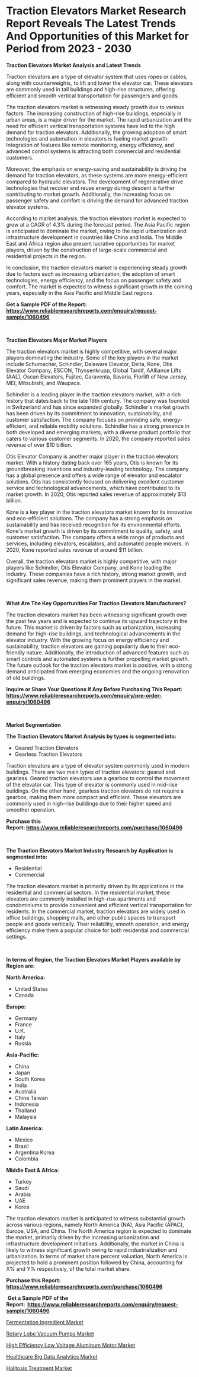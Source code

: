 <p><h1>Traction Elevators Market Research Report Reveals The Latest Trends And Opportunities of this Market for Period from 2023 - 2030</h1></p><p><strong>Traction Elevators Market Analysis and Latest Trends</strong></p>
<p><p>Traction elevators are a type of elevator system that uses ropes or cables, along with counterweights, to lift and lower the elevator car. These elevators are commonly used in tall buildings and high-rise structures, offering efficient and smooth vertical transportation for passengers and goods.</p><p>The traction elevators market is witnessing steady growth due to various factors. The increasing construction of high-rise buildings, especially in urban areas, is a major driver for the market. The rapid urbanization and the need for efficient vertical transportation systems have led to the high demand for traction elevators. Additionally, the growing adoption of smart technologies and automation in elevators is fueling market growth. Integration of features like remote monitoring, energy efficiency, and advanced control systems is attracting both commercial and residential customers.</p><p>Moreover, the emphasis on energy-saving and sustainability is driving the demand for traction elevators, as these systems are more energy-efficient compared to hydraulic elevators. The development of regenerative drive technologies that recover and reuse energy during descent is further contributing to market growth. Additionally, the increasing focus on passenger safety and comfort is driving the demand for advanced traction elevator systems.</p><p>According to market analysis, the traction elevators market is expected to grow at a CAGR of 4.3% during the forecast period. The Asia Pacific region is anticipated to dominate the market, owing to the rapid urbanization and infrastructure development in countries like China and India. The Middle East and Africa region also present lucrative opportunities for market players, driven by the construction of large-scale commercial and residential projects in the region.</p><p>In conclusion, the traction elevators market is experiencing steady growth due to factors such as increasing urbanization, the adoption of smart technologies, energy efficiency, and the focus on passenger safety and comfort. The market is expected to witness significant growth in the coming years, especially in the Asia Pacific and Middle East regions.</p></p>
<p><strong>Get a Sample PDF of the Report:&nbsp; <a href="https://www.reliableresearchreports.com/enquiry/request-sample/1060496">https://www.reliableresearchreports.com/enquiry/request-sample/1060496</a></strong></p>
<p>&nbsp;</p>
<p><strong>Traction Elevators Major Market Players</strong></p>
<p><p>The traction elevators market is highly competitive, with several major players dominating the industry. Some of the key players in the market include Schumacher, Schindler, Delaware Elevator, Delta, Kone, Otis Elevator Company, ESCON, Thyssenkrupp, Global Tardif, AAlliance Lifts (AAL), Oscan Elevators, Fujitec, Garaventa, Savaria, Florlift of New Jersey, MEI, Mitsubishi, and Waupaca.</p><p>Schindler is a leading player in the traction elevators market, with a rich history that dates back to the late 19th century. The company was founded in Switzerland and has since expanded globally. Schindler's market growth has been driven by its commitment to innovation, sustainability, and customer satisfaction. The company focuses on providing safe, energy-efficient, and reliable mobility solutions. Schindler has a strong presence in both developed and emerging markets, with a diverse product portfolio that caters to various customer segments. In 2020, the company reported sales revenue of over $10 billion.</p><p>Otis Elevator Company is another major player in the traction elevators market. With a history dating back over 165 years, Otis is known for its groundbreaking inventions and industry-leading technology. The company has a global presence and offers a wide range of elevator and escalator solutions. Otis has consistently focused on delivering excellent customer service and technological advancements, which have contributed to its market growth. In 2020, Otis reported sales revenue of approximately $13 billion.</p><p>Kone is a key player in the traction elevators market known for its innovative and eco-efficient solutions. The company has a strong emphasis on sustainability and has received recognition for its environmental efforts. Kone's market growth is driven by its commitment to quality, safety, and customer satisfaction. The company offers a wide range of products and services, including elevators, escalators, and automated people movers. In 2020, Kone reported sales revenue of around $11 billion.</p><p>Overall, the traction elevators market is highly competitive, with major players like Schindler, Otis Elevator Company, and Kone leading the industry. These companies have a rich history, strong market growth, and significant sales revenue, making them prominent players in the market.</p></p>
<p>&nbsp;</p>
<p><strong>What Are The Key Opportunities For Traction Elevators Manufacturers?</strong></p>
<p><p>The traction elevators market has been witnessing significant growth over the past few years and is expected to continue its upward trajectory in the future. This market is driven by factors such as urbanization, increasing demand for high-rise buildings, and technological advancements in the elevator industry. With the growing focus on energy efficiency and sustainability, traction elevators are gaining popularity due to their eco-friendly nature. Additionally, the introduction of advanced features such as smart controls and automated systems is further propelling market growth. The future outlook for the traction elevators market is positive, with a strong demand anticipated from emerging economies and the ongoing renovation of old buildings.</p></p>
<p><strong>Inquire or Share Your Questions If Any Before Purchasing This Report: <a href="https://www.reliableresearchreports.com/enquiry/pre-order-enquiry/1060496">https://www.reliableresearchreports.com/enquiry/pre-order-enquiry/1060496</a></strong></p>
<p>&nbsp;</p>
<p><strong>Market Segmentation</strong></p>
<p><strong>The Traction Elevators Market Analysis by types is segmented into:</strong></p>
<p><ul><li>Geared Traction Elevators</li><li>Gearless Traction Elevators</li></ul></p>
<p><p>Traction elevators are a type of elevator system commonly used in modern buildings. There are two main types of traction elevators: geared and gearless. Geared traction elevators use a gearbox to control the movement of the elevator car. This type of elevator is commonly used in mid-rise buildings. On the other hand, gearless traction elevators do not require a gearbox, making them more compact and efficient. These elevators are commonly used in high-rise buildings due to their higher speed and smoother operation.</p></p>
<p><strong>Purchase this Report:&nbsp;<a href="https://www.reliableresearchreports.com/purchase/1060496">https://www.reliableresearchreports.com/purchase/1060496</a></strong></p>
<p>&nbsp;</p>
<p><strong>The Traction Elevators Market Industry Research by Application is segmented into:</strong></p>
<p><ul><li>Residential</li><li>Commercial</li></ul></p>
<p><p>The traction elevators market is primarily driven by its applications in the residential and commercial sectors. In the residential market, these elevators are commonly installed in high-rise apartments and condominiums to provide convenient and efficient vertical transportation for residents. In the commercial market, traction elevators are widely used in office buildings, shopping malls, and other public spaces to transport people and goods vertically. Their reliability, smooth operation, and energy efficiency make them a popular choice for both residential and commercial settings.</p></p>
<p>&nbsp;</p>
<p><strong>In terms of Region, the Traction Elevators Market Players available by Region are:</strong></p>
<p>
    <p> <strong> North America: </strong>
        <ul>
            <li>United States</li>
            <li>Canada</li>
        </ul>
        </p> 
    <p> <strong> Europe: </strong>
        <ul>
            <li>Germany</li>
            <li>France</li>
            <li>U.K.</li>
            <li>Italy</li>
            <li>Russia</li>
        </ul>
        </p> 
    <p> <strong> Asia-Pacific: </strong>
        <ul>
            <li>China</li>
            <li>Japan</li>
            <li>South Korea</li>
            <li>India</li>
            <li>Australia</li>
            <li>China Taiwan</li>
            <li>Indonesia</li>
            <li>Thailand</li>
            <li>Malaysia</li>
        </ul>
        </p> 
    <p> <strong> Latin America: </strong>
        <ul>
            <li>Mexico</li>
            <li>Brazil</li>
            <li>Argentina Korea</li>
            <li>Colombia</li>
        </ul>
        </p> 
    <p> <strong> Middle East & Africa: </strong>
        <ul>
            <li>Turkey</li>
            <li>Saudi</li>
            <li>Arabia</li>
            <li>UAE</li>
            <li>Korea</li>
        </ul>
    </p>
    </p>
<p><p>The traction elevators market is anticipated to witness substantial growth across various regions, namely North America (NA), Asia Pacific (APAC), Europe, USA, and China. The North America region is expected to dominate the market, primarily driven by the increasing urbanization and infrastructure development initiatives. Additionally, the market in China is likely to witness significant growth owing to rapid industrialization and urbanization. In terms of market share percent valuation, North America is projected to hold a prominent position followed by China, accounting for X% and Y% respectively, of the total market share.</p></p>
<p><strong>Purchase this Report: <a href="https://www.reliableresearchreports.com/purchase/1060496">https://www.reliableresearchreports.com/purchase/1060496</a></strong></p>
<p>&nbsp;<strong>Get a Sample PDF of the Report:&nbsp;&nbsp;<a href="https://www.reliableresearchreports.com/enquiry/request-sample/1060496">https://www.reliableresearchreports.com/enquiry/request-sample/1060496</a></strong></p>
<p><strong></strong></p>
<p><p><a href="https://github.com/CliffMedina6/Market-Research-Report-List-1/blob/main/fermentation-ingredient-market.md">Fermentation Ingredient Market</a></p><p><a href="https://www.linkedin.com/pulse/rotary-lobe-vacuum-pumps-market-size-share-amp-trends-analysis-47hae/">Rotary Lobe Vacuum Pumps Market</a></p><p><a href="https://github.com/PeterParrish5/Market-Research-Report-List-1/blob/main/high-efficiency-low-voltage-aluminum-motor-market.md">High Efficiency Low Voltage Aluminum Motor Market</a></p><p><a href="https://medium.com/@serenaframi/healthcare-big-data-analytics-market-size-cagr-trends-2024-2030-c34743ee8e49">Healthcare Big Data Analytics Market</a></p><p><a href="https://medium.com/@tiannathiel2023/halitosis-treatment-market-size-cagr-trends-2024-2030-bb44ac124f37">Halitosis Treatment Market</a></p></p>